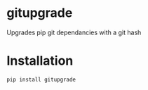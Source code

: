 # gitupgrade
Upgrades pip git dependancies with a git hash

# Installation 
```
pip install gitupgrade
```
